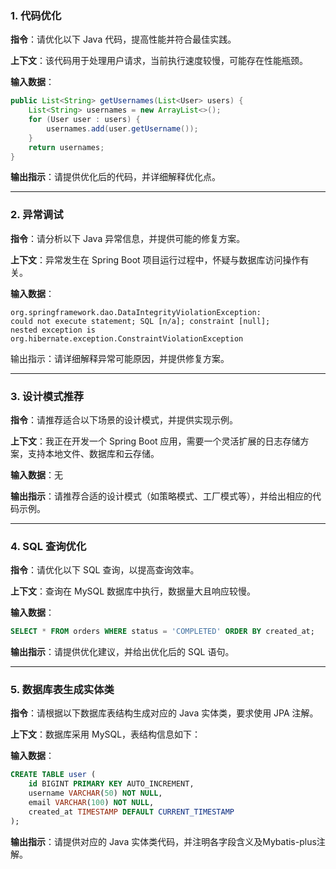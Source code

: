 
### 1. 代码优化
**指令**：请优化以下 Java 代码，提高性能并符合最佳实践。

**上下文**：该代码用于处理用户请求，当前执行速度较慢，可能存在性能瓶颈。

**输入数据**：

```java
public List<String> getUsernames(List<User> users) {
    List<String> usernames = new ArrayList<>();
    for (User user : users) {
        usernames.add(user.getUsername());
    }
    return usernames;
}
```
**输出指示**：请提供优化后的代码，并详细解释优化点。

---

### 2. 异常调试
**指令**：请分析以下 Java 异常信息，并提供可能的修复方案。

**上下文**：异常发生在 Spring Boot 项目运行过程中，怀疑与数据库访问操作有关。

**输入数据**：

```plaintext
org.springframework.dao.DataIntegrityViolationException: 
could not execute statement; SQL [n/a]; constraint [null]; 
nested exception is org.hibernate.exception.ConstraintViolationException
```
输出指示：请详细解释异常可能原因，并提供修复方案。

---

### 3. 设计模式推荐
**指令**：请推荐适合以下场景的设计模式，并提供实现示例。

**上下文**：我正在开发一个 Spring Boot 应用，需要一个灵活扩展的日志存储方案，支持本地文件、数据库和云存储。

**输入数据**：无

**输出指示**：请推荐合适的设计模式（如策略模式、工厂模式等），并给出相应的代码示例。

---

### 4. SQL 查询优化

**指令**：请优化以下 SQL 查询，以提高查询效率。

**上下文**：查询在 MySQL 数据库中执行，数据量大且响应较慢。

**输入数据**：

```sql
SELECT * FROM orders WHERE status = 'COMPLETED' ORDER BY created_at;
```

**输出指示**：请提供优化建议，并给出优化后的 SQL 语句。



---

### 5. 数据库表生成实体类

**指令**：请根据以下数据库表结构生成对应的 Java 实体类，要求使用 JPA 注解。

**上下文**：数据库采用 MySQL，表结构信息如下：

**输入数据**：

```sql
CREATE TABLE user (
    id BIGINT PRIMARY KEY AUTO_INCREMENT,
    username VARCHAR(50) NOT NULL,
    email VARCHAR(100) NOT NULL,
    created_at TIMESTAMP DEFAULT CURRENT_TIMESTAMP
);
```

**输出指示**：请提供对应的 Java 实体类代码，并注明各字段含义及Mybatis-plus注解。

